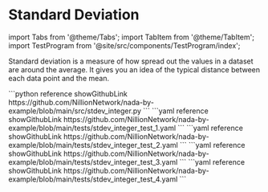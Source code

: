 # Standard Deviation

import Tabs from '@theme/Tabs';
import TabItem from '@theme/TabItem';
import TestProgram from '@site/src/components/TestProgram/index';

Standard deviation is a measure of how spread out the values in a dataset are around the average. It gives you an idea of the typical distance between each data point and the mean.

<Tabs>

<TabItem value="program" label="Nada program" default>
```python reference showGithubLink
https://github.com/NillionNetwork/nada-by-example/blob/main/src/stdev_integer.py
```
</TabItem>

<TabItem value="test-1" label="Test 1">
```yaml reference showGithubLink
https://github.com/NillionNetwork/nada-by-example/blob/main/tests/stdev_integer_test_1.yaml
```
</TabItem>
<TabItem value="test-2" label="Test 2">
```yaml reference showGithubLink
https://github.com/NillionNetwork/nada-by-example/blob/main/tests/stdev_integer_test_2.yaml
```
</TabItem>
<TabItem value="test-3" label="Test 3">
```yaml reference showGithubLink
https://github.com/NillionNetwork/nada-by-example/blob/main/tests/stdev_integer_test_3.yaml
```
</TabItem>
<TabItem value="test-4" label="Test 4">
```yaml reference showGithubLink
https://github.com/NillionNetwork/nada-by-example/blob/main/tests/stdev_integer_test_4.yaml
```
</TabItem>
</Tabs>

<TestProgram programName="stdev_integer" testFileName="stdev_integer_test_1"/>
